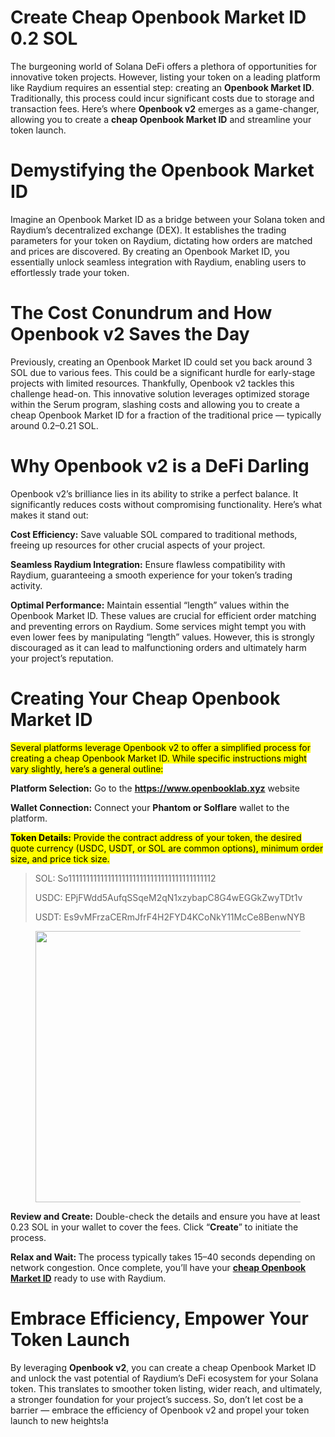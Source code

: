 <h1>Create Cheap Openbook Market ID 0.2 SOL</h1>

<p id="8d58" class="pw-post-body-paragraph uj uk qi ul b um un uo up uq ur us ut uu uv uw ux uy uz va vb vc vd ve vf vg ey bk" data-selectable-paragraph="">The burgeoning world of Solana DeFi offers a plethora of opportunities for innovative token projects. However, listing your token on a leading platform like Raydium requires an essential step: creating an <strong class="ul kv">Openbook Market ID</strong>. Traditionally, this process could incur significant costs due to storage and transaction fees. Here’s where <strong class="ul kv">Openbook v2</strong> emerges as a game-changer, allowing you to create a <strong class="ul kv">cheap Openbook Market ID</strong> and streamline your token launch.</p>

<h1 id="513e" class="vh vi qi bf vj kw vk kx kz la vl lb ld hl vm hm hp lg vn lh lk ll vo lm lp vp bk" data-selectable-paragraph="">Demystifying the Openbook Market ID</h1>
<p id="25e9" class="pw-post-body-paragraph uj uk qi ul b um vq uo up uq vr us ut uu vs uw ux uy vt va vb vc vu ve vf vg ey bk" data-selectable-paragraph="">Imagine an Openbook Market ID as a bridge between your Solana token and Raydium’s decentralized exchange (DEX). It establishes the trading parameters for your token on Raydium, dictating how orders are matched and prices are discovered. By creating an Openbook Market ID, you essentially unlock seamless integration with Raydium, enabling users to effortlessly trade your token.</p>

<h1 id="cd2c" class="vh vi qi bf vj kw vk kx kz la vl lb ld hl vm hm hp lg vn lh lk ll vo lm lp vp bk" data-selectable-paragraph="">The Cost Conundrum and How Openbook v2 Saves the Day</h1>
<p id="4dd6" class="pw-post-body-paragraph uj uk qi ul b um vq uo up uq vr us ut uu vs uw ux uy vt va vb vc vu ve vf vg ey bk" data-selectable-paragraph="">Previously, creating an Openbook Market ID could set you back around 3 SOL due to various fees. This could be a significant hurdle for early-stage projects with limited resources. Thankfully, Openbook v2 tackles this challenge head-on. This innovative solution leverages optimized storage within the Serum program, slashing costs and allowing you to create a cheap Openbook Market ID for a fraction of the traditional price — typically around 0.2–0.21 SOL.</p>

<h1 id="c193" class="vh vi qi bf vj kw vk kx kz la vl lb ld hl vm hm hp lg vn lh lk ll vo lm lp vp bk" data-selectable-paragraph="">Why Openbook v2 is a DeFi Darling</h1>
<p id="89bd" class="pw-post-body-paragraph uj uk qi ul b um vq uo up uq vr us ut uu vs uw ux uy vt va vb vc vu ve vf vg ey bk" data-selectable-paragraph="">Openbook v2’s brilliance lies in its ability to strike a perfect balance. It significantly reduces costs without compromising functionality. Here’s what makes it stand out:</p>
<p id="e076" class="pw-post-body-paragraph uj uk qi ul b um un uo up uq ur us ut uu uv uw ux uy uz va vb vc vd ve vf vg ey bk" data-selectable-paragraph=""><strong class="ul kv">Cost Efficiency:</strong> Save valuable SOL compared to traditional methods, freeing up resources for other crucial aspects of your project.</p>
<p id="bd30" class="pw-post-body-paragraph uj uk qi ul b um un uo up uq ur us ut uu uv uw ux uy uz va vb vc vd ve vf vg ey bk" data-selectable-paragraph=""><strong class="ul kv">Seamless Raydium Integration:</strong> Ensure flawless compatibility with Raydium, guaranteeing a smooth experience for your token’s trading activity.</p>
<p id="8b24" class="pw-post-body-paragraph uj uk qi ul b um un uo up uq ur us ut uu uv uw ux uy uz va vb vc vd ve vf vg ey bk" data-selectable-paragraph=""><strong class="ul kv">Optimal Performance:</strong> Maintain essential “length” values within the Openbook Market ID. These values are crucial for efficient order matching and preventing errors on Raydium. Some services might tempt you with even lower fees by manipulating “length” values. However, this is strongly discouraged as it can lead to malfunctioning orders and ultimately harm your project’s reputation.</p>

<h1 id="c9ec" class="vh vi qi bf vj kw vk kx kz la vl lb ld hl vm hm hp lg vn lh lk ll vo lm lp vp bk" data-selectable-paragraph="">Creating Your Cheap Openbook Market ID</h1>
<p id="cb27" class="pw-post-body-paragraph uj uk qi ul b um vq uo up uq vr us ut uu vs uw ux uy vt va vb vc vu ve vf vg ey bk" data-selectable-paragraph=""><mark class="afv afw ao">Several platforms leverage Openbook v2 to offer a simplified process for creating a cheap Openbook Market ID. While specific instructions might vary slightly, here’s a general outline:</mark></p>
<p id="37ff" class="pw-post-body-paragraph uj uk qi ul b um un uo up uq ur us ut uu uv uw ux uy uz va vb vc vd ve vf vg ey bk" data-selectable-paragraph=""><strong class="ul kv">Platform Selection:</strong> Go to the <a class="af vv" href="https://www.openbooklab.xyz/" target="_blank" rel="noopener ugc nofollow"><strong class="ul kv">https://www.openbooklab.xyz</strong></a> website</p>
<p id="a284" class="pw-post-body-paragraph uj uk qi ul b um un uo up uq ur us ut uu uv uw ux uy uz va vb vc vd ve vf vg ey bk" data-selectable-paragraph=""><strong class="ul kv">Wallet Connection:</strong> Connect your <strong class="ul kv">Phantom or Solflare</strong> wallet to the platform.</p>
<p id="e2af" class="pw-post-body-paragraph uj uk qi ul b um un uo up uq ur us ut uu uv uw ux uy uz va vb vc vd ve vf vg ey bk" data-selectable-paragraph=""><mark class="afv afw ao"><strong class="ul kv">Token Details:</strong></mark><mark class="afv afw ao"> Provide the contract address of your token, the desired quote currency (USDC, USDT, or SOL are common options), minimum order size, and price tick size.</mark></p>

<blockquote class="vw vx vy">
<p id="3320" class="uj uk vz ul b um un uo up uq ur us ut uu uv uw ux uy uz va vb vc vd ve vf vg ey bk" data-selectable-paragraph="">SOL: So11111111111111111111111111111111111111112</p>
<p id="c536" class="uj uk vz ul b um un uo up uq ur us ut uu uv uw ux uy uz va vb vc vd ve vf vg ey bk" data-selectable-paragraph="">USDC: EPjFWdd5AufqSSqeM2qN1xzybapC8G4wEGGkZwyTDt1v</p>
<p id="35db" class="uj uk vz ul b um un uo up uq ur us ut uu uv uw ux uy uz va vb vc vd ve vf vg ey bk" data-selectable-paragraph="">USDT: Es9vMFrzaCERmJfrF4H2FYD4KCoNkY11McCe8BenwNYB</p>
</blockquote>
<figure class="wd we wf wg wh wi wa wb paragraph-image">
<div class="wj wk dq wl bh wm" tabindex="0" role="button">
<div class="wa wb wc"><picture><source srcset="https://miro.medium.com/v2/resize:fit:640/format:webp/1*ZnZXVqAe1tycSP9IYrlxmg.png 640w, https://miro.medium.com/v2/resize:fit:720/format:webp/1*ZnZXVqAe1tycSP9IYrlxmg.png 720w, https://miro.medium.com/v2/resize:fit:750/format:webp/1*ZnZXVqAe1tycSP9IYrlxmg.png 750w, https://miro.medium.com/v2/resize:fit:786/format:webp/1*ZnZXVqAe1tycSP9IYrlxmg.png 786w, https://miro.medium.com/v2/resize:fit:828/format:webp/1*ZnZXVqAe1tycSP9IYrlxmg.png 828w, https://miro.medium.com/v2/resize:fit:1100/format:webp/1*ZnZXVqAe1tycSP9IYrlxmg.png 1100w, https://miro.medium.com/v2/resize:fit:1400/format:webp/1*ZnZXVqAe1tycSP9IYrlxmg.png 1400w" type="image/webp" sizes="(min-resolution: 4dppx) and (max-width: 700px) 50vw, (-webkit-min-device-pixel-ratio: 4) and (max-width: 700px) 50vw, (min-resolution: 3dppx) and (max-width: 700px) 67vw, (-webkit-min-device-pixel-ratio: 3) and (max-width: 700px) 65vw, (min-resolution: 2.5dppx) and (max-width: 700px) 80vw, (-webkit-min-device-pixel-ratio: 2.5) and (max-width: 700px) 80vw, (min-resolution: 2dppx) and (max-width: 700px) 100vw, (-webkit-min-device-pixel-ratio: 2) and (max-width: 700px) 100vw, 700px" /><source srcset="https://miro.medium.com/v2/resize:fit:640/1*ZnZXVqAe1tycSP9IYrlxmg.png 640w, https://miro.medium.com/v2/resize:fit:720/1*ZnZXVqAe1tycSP9IYrlxmg.png 720w, https://miro.medium.com/v2/resize:fit:750/1*ZnZXVqAe1tycSP9IYrlxmg.png 750w, https://miro.medium.com/v2/resize:fit:786/1*ZnZXVqAe1tycSP9IYrlxmg.png 786w, https://miro.medium.com/v2/resize:fit:828/1*ZnZXVqAe1tycSP9IYrlxmg.png 828w, https://miro.medium.com/v2/resize:fit:1100/1*ZnZXVqAe1tycSP9IYrlxmg.png 1100w, https://miro.medium.com/v2/resize:fit:1400/1*ZnZXVqAe1tycSP9IYrlxmg.png 1400w" sizes="(min-resolution: 4dppx) and (max-width: 700px) 50vw, (-webkit-min-device-pixel-ratio: 4) and (max-width: 700px) 50vw, (min-resolution: 3dppx) and (max-width: 700px) 67vw, (-webkit-min-device-pixel-ratio: 3) and (max-width: 700px) 65vw, (min-resolution: 2.5dppx) and (max-width: 700px) 80vw, (-webkit-min-device-pixel-ratio: 2.5) and (max-width: 700px) 80vw, (min-resolution: 2dppx) and (max-width: 700px) 100vw, (-webkit-min-device-pixel-ratio: 2) and (max-width: 700px) 100vw, 700px" data-testid="og" /><img class="bh tu wn c" role="presentation" src="https://miro.medium.com/v2/resize:fit:700/1*ZnZXVqAe1tycSP9IYrlxmg.png" alt="" width="700" height="434" /></picture></div>
</div></figure>
<p id="3a0c" class="pw-post-body-paragraph uj uk qi ul b um un uo up uq ur us ut uu uv uw ux uy uz va vb vc vd ve vf vg ey bk" data-selectable-paragraph=""><strong class="ul kv">Review and Create:</strong> Double-check the details and ensure you have at least 0.23 SOL in your wallet to cover the fees. Click “<strong class="ul kv">Create</strong>” to initiate the process.</p>
<p id="760e" class="pw-post-body-paragraph uj uk qi ul b um un uo up uq ur us ut uu uv uw ux uy uz va vb vc vd ve vf vg ey bk" data-selectable-paragraph=""><strong class="ul kv">Relax and Wait: </strong>The process typically takes 15–40 seconds depending on network congestion. Once complete, you’ll have your <a class="af vv" href="https://www.openbooklab.xyz/" target="_blank" rel="noopener ugc nofollow"><strong class="ul kv">cheap Openbook Market ID</strong></a> ready to use with Raydium.</p>

<h1 id="f132" class="vh vi qi bf vj kw vk kx kz la vl lb ld hl vm hm hp lg vn lh lk ll vo lm lp vp bk" data-selectable-paragraph="">Embrace Efficiency, Empower Your Token Launch</h1>
<p id="fbe9" class="pw-post-body-paragraph uj uk qi ul b um vq uo up uq vr us ut uu vs uw ux uy vt va vb vc vu ve vf vg ey bk" data-selectable-paragraph="">By leveraging <strong class="ul kv">Openbook v2</strong>, you can create a cheap Openbook Market ID and unlock the vast potential of Raydium’s DeFi ecosystem for your Solana token. This translates to smoother token listing, wider reach, and ultimately, a stronger foundation for your project’s success. So, don’t let cost be a barrier — embrace the efficiency of Openbook v2 and propel your token launch to new heights!a</p>
